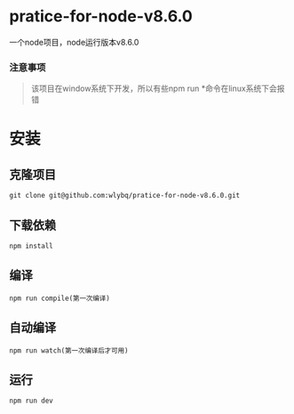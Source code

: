 # pratice-for-node-v8.6.0
一个node项目，node运行版本v8.6.0

### 注意事项
> 该项目在window系统下开发，所以有些npm run *命令在linux系统下会报错

# 安装
## 克隆项目
```
git clone git@github.com:wlybq/pratice-for-node-v8.6.0.git
```

## 下载依赖
```
npm install
```

## 编译
```
npm run compile(第一次编译)
```

## 自动编译
```
npm run watch(第一次编译后才可用)
```

## 运行
```
npm run dev
```
